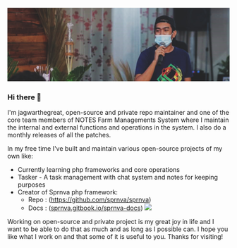 ![](https://github.com/jagwarthegreat/jagwarthegreat/blob/main/banner.jpeg)

### Hi there 👋

I'm jagwarthegreat, open-source and private repo maintainer and one of the core team members of NOTES Farm Managements System where I maintain the internal and external functions and operations in the system. I also do a monthly releases of all the patches.

In my free time I've built and maintain various open-source projects of my own like:

- Currently learning php frameworks and core operations
- Tasker - A task management with chat system and notes for keeping purposes
- Creator of Sprnva php framework:
  - Repo : (https://github.com/sprnva/sprnva)
  - Docs : ([sprnva.gitbook.io/sprnva-docs](https://sprnva.gitbook.io/sprnva-docs))
  ![](https://user-images.githubusercontent.com/37282871/125870550-4bb3426e-a542-47cd-bdae-821c677ac489.png)

Working on open-source and private project is my great joy in life and I want to be able to do that as much and as long as I possible can. I hope you like what I work on and that some of it is useful to you. Thanks for visiting!
